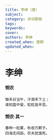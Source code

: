 ```yaml
---
title: 李绅（唐）
subject: 
category: 诗词歌赋
tags: 
keywords: 
cover: 
authors: 李绅
created_when: 唐朝
updated_when: 
---
```


# 李绅

#### 悯农

```
锄禾日当午，汗滴禾下土；
谁知盘中餐，粒粒皆辛苦。
```

#### 悯农·其一

```
春种一粒粟，秋收万颗子。
四海无闲田，农夫犹饿死。
```
